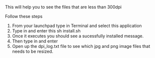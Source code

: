 This will help you to see the files that are less than 300dpi

Follow these steps
1) From your launchpad type in Terminal and select this application
2) Type in and enter this sh install.sh
3) Once it executes you should see a sucessfully installed message.
4) Then type in and enter 
5) Open up the dpi_log.txt file to see which jpg and png image files that needs to be resized.